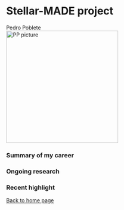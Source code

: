 # Stellar-MADE project

Pedro Poblete  
<img src="https://nicolascuello.github.io/Stellar-MADE/images/picture-PP.jpeg" alt="PP picture" width="300"/>

### Summary of my career



### Ongoing research



### Recent highlight


[Back to home page](https://nicolascuello.github.io/Stellar-MADE/)
